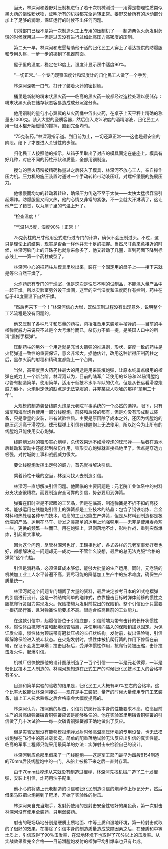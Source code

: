 　　当天，林深河和姜野对压制机进行了若干次机械测试——用得是物理性质类似黑火药的惰性粉状物，证明所有的机械都完全运转正常。姜野又给所有的运动部分加上了足够的润滑，保证运行的时候不出任何问题。

　　机械部门已经不是第一次制造火工上专用的压制机了——制造栗色火药发射药饼的时候就用过——但是过去没有进行过如此高压力高密度的压制。

　　第二天一早，林深河和志愿帮助他干活的归化民工人穿上了潘达提供的防爆服和专用头盔，一步一步的挪到了机器前面。

　　屋子里的温度，稳定在13度上，湿度计显示房中适度90%。

　　“一切正常。”一个专门观察温度计和湿度计的归化民工人做了一个手势。

　　林深河深吸一口气，打开了装着火药的密封桶。

　　桶里是新制的粉末状黑火药——临高的黑火药一般都经过造粒处理以便储存：粉末状黑火药在储存状态容易造成成分沉淀分离。

　　他用铜制的量勺小心翼翼的从火药桶中舀出火药，在桌子上天平秤上精确的称量出1000克。装入大型的瓷质容器，然后倒入*克*%浓度的酒精溶液，归化民工人用一根木棍开始缓慢的搅拌，直到完全均匀。

　　“75克装药。”林深河指示道。到目前为止，一切还算正常——这也是最安全的阶段。结下了才要进入关键性的步骤。

　　归化民工人按照他的指示，从箱子里取出了对应的模具固定在底座上。模具有好几种，对应不同的药柱形状和质量，全部用铜制造。

　　搅匀的黑火药粉被精确称量过之后装入了模具，林深河不放心工人，亲自操作压力机。压力机的施压装置时通过一个手动转轮带动液压缸，对螺杆缓慢的施展压力。

　　他缓慢而均匀的转动着转轮，确保压力传送不至于太快——太快太猛很容易引起爆炸。防爆服里又闷又热，他的心情又非常的紧张，不一会就大汗淋漓了，这让他产生了错觉，以为屋子里的气温上升了。

　　“检查温度！”

　　“气温14.5度，湿度90%！正常！”

　　75克药柱的尺寸他用公式进行过专门的计算，确保不会压制过头。不过，这只是理论上的结果，现实是否会一样他并无十足的把握。当然尺寸愈来愈接近的时候，林深河脑门上的汗珠子也就愈来愈多了，他又转动了几圈，直到药面下降到标志线上——第一个药柱成型了。

　　林深河小心的把药柱从模具里脱出来，装在一个固定用的盘子上——接下来就是等它自然干燥了。

　　火炸药房有专门的干燥室，但是这次是性质不明的试制品，不能混入量产品中一起干燥。所以实验室另外设干燥间，这里的空气湿度和温度同样有控制，药柱在低于40度室温下自然干燥。

　　“然后再来下一个！”林深河信心大增，既然压制过程没有出现意外，说明整个工艺流程是没有问题的。

　　他又压制了各种尺寸和质量的药柱，包括准备用来装填手榴弹的——目前的手榴弹就威力来说只不过是个大号爆竹而已，杀伤力不值一提，是美国人口中的所谓“震撼手榴弹”。

　　压制药柱的另外一个用途就是充当火箭弹的推进剂，形状、密度一致的药柱是火箭弹道一致性的重要保证，意义非常大。据他估计，改用这种新得压制药柱之后，黑尔火箭的射程和精确度都能上一个台阶。

　　当然，高密度黑火药药柱最大的用途是用来装填炮弹，让原本纯属点缀用的榴弹在威力上一个新台阶。林深河认为，目前的陆军广泛使用的12磅和24磅滑膛炮尽管有制造简单，使用简单，适用于低技术水平军队的优点，但是从长远看滑膛炮威力偏小，火炮射速低的缺点是无法克服的，并非某些人吹嘘的那样“顶用二十年”。

　　大规模的制造装备线膛火炮是元老院军事系统的一个必然的选择。眼下，只有海军和海岸炮兵使用一部分线膛炮，前装和后装的都有，但是均没有形成制式装备，只是零星的安装，带有试验性质。主要是原因除了成本之外，还因为线膛炮的膛压远远高于滑膛炮。球形榴弹上引信在线膛炮上无法使用，所以迄今为止所有的线膛炮只能使用实心炮弹。

　　线膛炮发射的锥形实心炮弹，杀伤效果远不如滑膛炮的球形弹——后者在落地后跳动和滚动中还能起到杀伤作用，锥形实心炮弹就直接插地里了。优点是穿透力极强，对付城防工事和战舰威力很大。

　　要让线膛炮发挥出足够的威力，首先就得解决引信。

　　乘着药柱干燥的空当，林深河找人去制造引信。

　　林深河一直想解决引信问题。他面临的主要问题是：元老院工业体系中的材料分支状态很糟糕。而要制造安全可靠的引信，势必要用到弹簧。

　　弹簧在旧时空是不起眼的工艺品，但是在临高，制造弹簧是不折不扣的高技术。能够运用在线膛炮引信上的弹簧都是工业技术的结晶：包含了钢铁冶炼、合金材料和热处理各种专门技术。临高的工业也能生产弹簧，但是从材料到制造都是极低端的产品，运用在马车、沙发之类简单的运用上勉强够用——无非是使用寿命短一些，更换的频繁一些而已。用在炮弹上，轻则落地不炸，影响作战，重则突然爆炸，引起重大事故。

　　因为这个问题，尽管林深河也好，王瑞相也好，各式各样的元老军事爱好者也好，都想解决这一问题却无一成功——不管什么设想，最后的总无法克服“合格的弹簧”这个门槛。

　　引信是消耗品，必须保证成本够低，能够大批量的生产运用。同时，元老院的机械加工业工人水平普遍不高，要尽可能的降低加工生产中的技术难度，确保生产质量统一。

　　林深河就这个问题专门翻阅了大量的资料，最后决定参考日本的91式枪榴弹的引信进行设计。这是一种结构简单的碰炸式，依靠撞击目标时弹体前移的惯性克服抗爬行簧阻力实现发火。保险措施为发射前拔出的保险销。整个引信设计只需要一根抗爬行簧，且对弹簧性能要求不高。很适合临高目前的工业能力。

　　在这款引信中，起爆信管位于引信底部，引信前端为带有击针的长杆状惯性体。惯性体由抗爬行簧和起爆信管隔离，并使用横向插入的保险销加以固定。为保证发火率，惯性体为顶端带有冠状压板的长杆状结构。发射前，拔出保险销，引信即解除保险进入战斗状态。在火炮发射时，惯性体被抗爬行簧的作用下停留在前端，保证不会发生早爆；撞击目标后，受弹体惯性作用，抗爬行簧被压缩，击针撞击发火件，起爆引信。

　　机械厂很快按照他的设计图纸制造了一百个引信——一半是元老做得，一半是归化民技术工人制造的。林深河想知道在正式生产的时候归化民技术工人的合格率有多少。

　　目测和简单实验的验收的结果是，归化民工人大概有40%左右的合格率。这个比率大致能让林深河接受——现在是手工装配，量产的时候大量使用专门工艺装备，加上工人技术熟练之后合格率会大幅度提高的。

　　林深河认为，按照他的射击，引信对抗爬行簧本身的性能要求不高，临高目前生产的最高级弹簧磷青铜弹簧应该是能够胜任的。他在实验室里用磷青铜弹簧的引信做了几十次试验——每一次磷青铜弹簧都正确地做出了反应。

　　但是实验室里没有能够模拟炮弹发射时候高温高压环境的专用设备，也无法模拟炮弹在飞行中的高过载状况。简单的配重落地试验无法反应出引信的真实性能。临高的军事工程师只能采用最简单的办法：实弹射击来检验自己的设计。

　　林深河到应愈那里借来了一门线膛炮——这是军工部门最早为四艘8154制造的70mm后装线膛炮中的一门。从船上被拆下来之后一直封存着。

　　由于70mm线膛炮从来就没有制造过榴弹，林深河先找机械厂造了二十发榴弹，安装上引信，炸药用沙子配重。

　　他小心的将装上元老制造的引信和归化民制造引信的炮弹作上标记分开，然后借来马匹把火炮拖到了靶场，开始了实验性的射击。

　　林深河亲自充当炮手，发射药使用的是射击安全性较好的栗色药，第一次射击林深河没有使用全装药，只用弱装药。

　　射击的靶场场地分别是硬质土质地面、中等土质和湿地环境，第一轮射击就取的了很好的效果，在排除了引信本身的制造质量造成故障因素之后，在硬质和中等土质上，引信取得了90%击发率，在湿地环境下也取得了70%以上的击发率。从实战效果看完全合格——目前滑膛炮发射的榴弹平均引爆率也只有七成。
